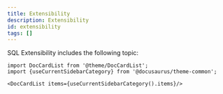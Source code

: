 ```yaml
---
title: Extensibility
description: Extensibility
id: extensibility
tags: []
---
```


SQL Extensibility includes the following topic:

```mdx-code-block
import DocCardList from '@theme/DocCardList';
import {useCurrentSidebarCategory} from '@docusaurus/theme-common';

<DocCardList items={useCurrentSidebarCategory().items}/>
```
